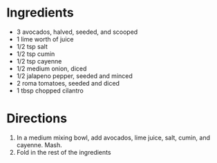 Ingredients
===========
* 3 avocados, halved, seeded, and scooped
* 1 lime worth of juice
* 1/2 tsp salt
* 1/2 tsp cumin
* 1/2 tsp cayenne
* 1/2 medium onion, diced
* 1/2 jalapeno pepper, seeded and minced
* 2 roma tomatoes, seeded and diced
* 1 tbsp chopped cilantro

Directions
==========
1. In a medium mixing bowl, add avocados, lime juice, salt, cumin, and cayenne. Mash.
2. Fold in the rest of the ingredients

